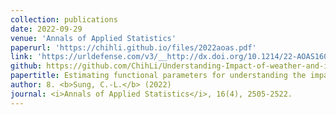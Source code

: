 ```yaml
---
collection: publications
date: 2022-09-29
venue: 'Annals of Applied Statistics'
paperurl: 'https://chihli.github.io/files/2022aoas.pdf'
link: 'https://urldefense.com/v3/__http://dx.doi.org/10.1214/22-AOAS1601__;!!HXCxUKc!2Ay_hnUuv6ahb2x2a9xp8WQ4osvkmWeI6DfWZqbS-hEvSPpEpmfLvVppy-sQxF9eYj78cPRaRR3R_A$'
github: https://github.com/ChihLi/Understanding-Impact-of-weather-and-intervention-on-COVID-19-AoAs
papertitle: Estimating functional parameters for understanding the impact of weather and government interventions on COVID-19 outbreak.
author: 8. <b>Sung, C.-L.</b> (2022)
journal: <i>Annals of Applied Statistics</i>, 16(4), 2505-2522.
---
```

